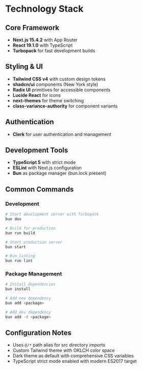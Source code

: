 # Technology Stack

## Core Framework
- **Next.js 15.4.2** with App Router
- **React 19.1.0** with TypeScript
- **Turbopack** for fast development builds

## Styling & UI
- **Tailwind CSS v4** with custom design tokens
- **shadcn/ui** components (New York style)
- **Radix UI** primitives for accessible components
- **Lucide React** for icons
- **next-themes** for theme switching
- **class-variance-authority** for component variants

## Authentication
- **Clerk** for user authentication and management

## Development Tools
- **TypeScript 5** with strict mode
- **ESLint** with Next.js configuration
- **Bun** as package manager (bun.lock present)

## Common Commands

### Development
```bash
# Start development server with Turbopack
bun dev

# Build for production
bun run build

# Start production server
bun start

# Run linting
bun run lint
```

### Package Management
```bash
# Install dependencies
bun install

# Add new dependency
bun add <package>

# Add dev dependency
bun add -d <package>
```

## Configuration Notes
- Uses `@/*` path alias for src directory imports
- Custom Tailwind theme with OKLCH color space
- Dark theme as default with comprehensive CSS variables
- TypeScript strict mode enabled with modern ES2017 target